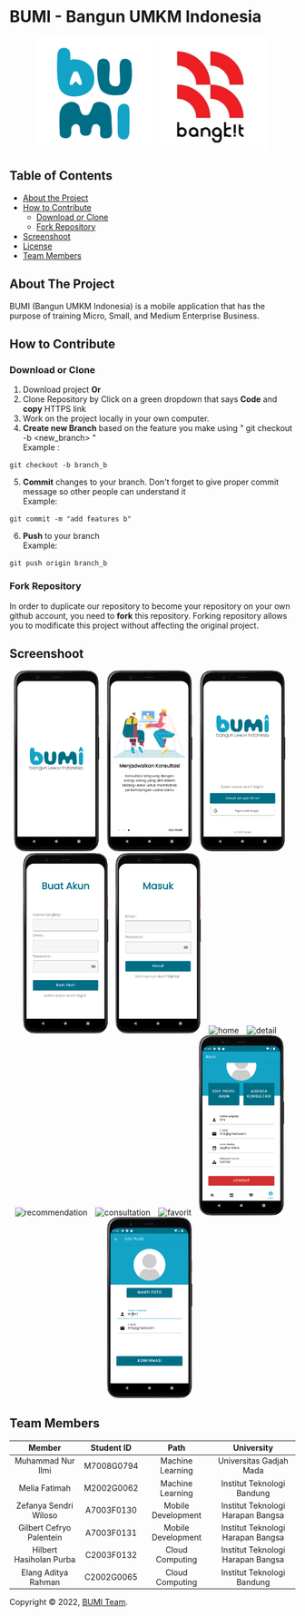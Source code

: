 # BUMI - Bangun UMKM Indonesia

<p align="center">
  <img src="https://github.com/BUMI-Team/BUMI-Android/blob/main/screenshot/iconBumiWhite.png" alt="BUMI Logo" width="200" height="200">
  <img src="https://github.com/BUMI-Team/BUMI-Android/blob/main/screenshot/iconBangkit.png" alt="Bangkit Logo" width="200" height="200">
</p>

<!-- TABLE OF CONTENTS -->

## Table of Contents

* [About the Project](#about-the-project)
* [How to Contribute](#how-to-contribute)
  * [Download or Clone](#download-or-clone)
  * [Fork Repository](#fork-repository)
* [Screenshoot](#screenshoot)
* [License](#license)
* [Team Members](#team-members)

<!-- ABOUT THE PROJECT -->

## About The Project

BUMI (Bangun UMKM Indonesia) is a mobile application that has the purpose of training Micro, Small, and Medium Enterprise Business.

<!-- ABOUT THE PROJECT -->

## How to Contribute

### Download or Clone

1. Download project <b>Or</b>
2. Clone Repository by Click on a green dropdown that says <b>Code</b> and **copy** HTTPS link
3. Work on the project locally in your own computer.
4. **Create new Branch** based on the feature you make using " git checkout -b <new_branch> " <br/>
   Example :

```
git checkout -b branch_b
```

5. **Commit** changes to your branch. Don't forget to give proper commit message so other people can understand it <br/>
   Example:

```
git commit -m "add features b"
```

6. **Push** to your branch <br/>
   Example:

```
git push origin branch_b
```

### Fork Repository

In order to duplicate our repository to become your repository on your own github account, you need to **fork** this repository. Forking repository allows you to modificate this project without affecting the original project.

<!-- Screenshoot -->

## Screenshoot

<p align="center">
  <img src="https://github.com/BUMI-Team/BUMI-Android/blob/main/screenshot/splash.png" alt="splash screen" style="margin-right: 10px;" width="150">
  <img src="https://github.com/BUMI-Team/BUMI-Android/blob/main/screenshot/onboarding.png" alt="onboarding" style="margin-right: 10px;" width="150">
  <img src="https://github.com/BUMI-Team/BUMI-Android/blob/main/screenshot/welcome.png" alt="welcome" style="margin-right: 10px;" width="150">
  <img src="https://github.com/BUMI-Team/BUMI-Android/blob/main/screenshot/signup.png" alt="signup" style="margin-right: 10px;" width="150">
  <img src="https://github.com/BUMI-Team/BUMI-Android/blob/main/screenshot/signin.png" alt="signin" style="margin-right: 10px;" width="150">
  <img src="" alt="home" style="margin-right: 10px;" width="150">
  <img src="" alt="detail" style="margin-right: 10px;" width="150">
  <img src="" alt="recommendation" style="margin-right: 10px;" width="150">
  <img src="" alt="consultation" style="margin-right: 10px;" width="150">
  <img src="" alt="favorit" style="margin-right: 10px;" width="150">
  <img src="https://github.com/BUMI-Team/BUMI-Android/blob/main/screenshot/account.png" alt="account" style="margin-right: 10px;" width="150">
  <img src="https://github.com/BUMI-Team/BUMI-Android/blob/main/screenshot/edit_profil.png" alt="edit profil account" style="margin-right: 10px;" width="150">
</p>

<!-- Team Members -->

## Team Members


|          Member          | Student ID |        Path        |            University            |
| :------------------------: | :----------: | :------------------: | :---------------------------------: |
|    Muhammad Nur Ilmi    | M7008G0794 |  Machine Learning  |      Universitas Gadjah Mada      |
|      Melia Fatimah      | M2002G0062 |  Machine Learning  |    Institut Teknologi Bandung    |
|  Zefanya Sendri Wiloso  | A7003F0130 | Mobile Development | Institut Teknologi Harapan Bangsa |
| Gilbert Cefryo Palentein | A7003F0131 | Mobile Development | Institut Teknologi Harapan Bangsa |
| Hilbert Hasiholan Purba | C2003F0132 |  Cloud Computing  | Institut Teknologi Harapan Bangsa |
|   Elang Aditya Rahman   | C2002G0065 |  Cloud Computing  |    Institut Teknologi Bandung    |

Copyright © 2022, [BUMI Team](https://github.com/BUMI-Team).
